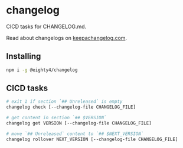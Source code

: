# changelog

CICD tasks for CHANGELOG.md.

Read about changelogs on [keepachangelog.com](https://keepachangelog.com/en/1.1.0/).

## Installing

```bash
npm i -g @eighty4/changelog
```

## CICD tasks

```bash
# exit 1 if section `## Unreleased` is empty
changelog check [--changelog-file CHANGELOG_FILE]

# get content in section `## $VERSION`
changelog get VERSION [--changelog-file CHANGELOG_FILE]

# move `## Unreleased` content to `## $NEXT_VERSION`
changelog rollover NEXT_VERSION [--changelog-file CHANGELOG_FILE]
```
